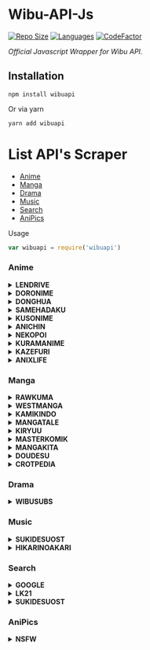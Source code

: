 # Wibu-API-Js
[![Repo Size](https://img.shields.io/github/repo-size/zYxDevs/wibu-api-js?style=flat-square)](https://github.com/zYxDevs/wibu-api-js)  [![Languages](https://img.shields.io/github/languages/top/zYxDevs/wibu-api-js?style=flat-square)](https://github.com/zYxDevs/wibu-api-js)  [![CodeFactor](https://www.codefactor.io/repository/github/zYxDevs/wibu-api-js/badge)](https://www.codefactor.io/repository/github/zYxDevs/wibu-api-js)

_Official Javascript Wrapper for Wibu API._

## Installation
```shell
npm install wibuapi
```
Or via yarn
```shell
yarn add wibuapi
```

# List API's Scraper
* [Anime](#anime)
* [Manga](#manga)
* [Drama](#drama)
* [Music](#music)
* [Search](#search)
* [AniPics](#anipics)


Usage
```js
var wibuapi = require('wibuapi')

```

### Anime
<details><summary><b>LENDRIVE</b></summary><br>

> #### Required parameters
> - (link) *type **String***

```js
wibuapi.anime.LENDRIVE(link)
.then(response => {
  console.log(response)
})
.catch(error => {
  //error message
}
```
</details>

<details><summary><b>DORONIME</b></summary><br>

> #### Required parameters
> - (link) *type **String***

```js
wibuapi.anime.DORONIME(link)
.then(response => {
  console.log(response)
})
.catch(error => {
  //error message
}
```
</details>

<details><summary><b>DONGHUA</b></summary><br>

> #### Required parameters
> - (link) *type **String***

```js
wibuapi.anime.DONGHUA(link)
.then(response => {
  console.log(response)
})
.catch(error => {
  //error message
}
```
</details>

<details><summary><b>SAMEHADAKU</b></summary><br>

> #### Required parameters
> - (link) *type **String***

```js
wibuapi.anime.SAMEHADAKU(link)
.then(response => {
  console.log(response)
})
.catch(error => {
  //error message
}
```
</details>

<details><summary><b>KUSONIME</b></summary><br>

> #### Required parameters
> - (link) *type **String***

```js
wibuapi.anime.KUSONIME(link)
.then(response => {
  console.log(response)
})
.catch(error => {
  //error message
}
```
</details>

<details><summary><b>ANICHIN</b></summary><br>

> #### Required parameters
> - (link) *type **String***

```js
wibuapi.anime.ANICHIN(link)
.then(response => {
  console.log(response)
})
.catch(error => {
  //error message
}
```
</details>

<details><summary><b>NEKOPOI</b></summary><br>

> #### Required parameters
> - (link) *type **String***

```js
wibuapi.anime.NEKOPOI(link)
.then(response => {
  console.log(response)
})
.catch(error => {
  //error message
}
```
</details>

<details><summary><b>KURAMANIME</b></summary><br>

> #### Required parameters
> - (link) *type **String***

```js
wibuapi.anime.KURAMANIME(link)
.then(response => {
  console.log(response)
})
.catch(error => {
  //error message
}
```
</details>

<details><summary><b>KAZEFURI</b></summary><br>

> #### Required parameters
> - (link) *type **String***

```js
wibuapi.anime.KAZEFURI(link)
.then(response => {
  console.log(response)
})
.catch(error => {
  //error message
}
```
</details>

<details><summary><b>ANIXLIFE</b></summary><br>

> #### Required parameters
> - (link) *type **String***

```js
wibuapi.anime.ANIXLIFE(link)
.then(response => {
  console.log(response)
})
.catch(error => {
  //error message
}
```
</details>

### Manga

<details><summary><b>RAWKUMA</b></summary><br>

> #### Required parameters
> - (link) *type **String***

```js
wibuapi.manga.RAWKUMA(link)
.then(response => {
  console.log(response)
})
.catch(error => {
  //error message
}
```
</details>

<details><summary><b>WESTMANGA</b></summary><br>

> #### Required parameters
> - (link) *type **String***

```js
wibuapi.anime.WESTMANGA(link)
.then(response => {
  console.log(response)
})
.catch(error => {
  //error message
}
```
</details>

<details><summary><b>KAMIKINDO</b></summary><br>

> #### Required parameters
> - (link) *type **String***

```js
wibuapi.manga.KAMIKINDO(link)
.then(response => {
  console.log(response)
})
.catch(error => {
  //error message
}
```
</details>

<details><summary><b>MANGATALE</b></summary><br>

> #### Required parameters
> - (link) *type **String***

```js
wibuapi.manga.MANGATALE(link)
.then(response => {
  console.log(response)
})
.catch(error => {
  //error message
}
```
</details>

<details><summary><b>KIRYUU</b></summary><br>

> #### Required parameters
> - (link) *type **String***

```js
wibuapi.manga.KIRYUU(link)
.then(response => {
  console.log(response)
})
.catch(error => {
  //error message
}
```
</details>

<details><summary><b>MASTERKOMIK</b></summary><br>

> #### Required parameters
> - (link) *type **String***

```js
wibuapi.manga.MASTERKOMIK(link)
.then(response => {
  console.log(response)
})
.catch(error => {
  //error message
}
```
</details>

<details><summary><b>MANGAKITA</b></summary><br>

> #### Required parameters
> - (link) *type **String***

```js
wibuapi.manga.MANGAKITA(link)
.then(response => {
  console.log(response)
})
.catch(error => {
  //error message
}
```
</details>

<details><summary><b>DOUDESU</b></summary><br>

> #### Required parameters
> - (link) *type **String***

```js
wibuapi.manga.DOUDESU(link)
.then(response => {
  console.log(response)
})
.catch(error => {
  //error message
}
```
</details>

<details><summary><b>CROTPEDIA</b></summary><br>

> #### Required parameters
> - (link) *type **String***

```js
wibuapi.manga.CROTPEDIA(link)
.then(response => {
  console.log(response)
})
.catch(error => {
  //error message
}
```
</details>

### Drama

<details><summary><b>WIBUSUBS</b></summary><br>

> #### Required parameters
> - (link) *type **String***

```js
wibuapi.drama.WIBUSUBS(link)
.then(response => {
  console.log(response)
})
.catch(error => {
  //error message
}
```
</details>

### Music

<details><summary><b>SUKIDESUOST</b></summary><br>

> #### Required parameters
> - (link) *type **String***

```js
wibuapi.music.SUKIDESUOST(link)
.then(response => {
  console.log(response)
})
.catch(error => {
  //error message
}
```
</details>

<details><summary><b>HIKARINOAKARI</b></summary><br>

> #### Required parameters
> - (link) *type **String***

```js
wibuapi.music.HIKARINOAKARI(link)
.then(response => {
  console.log(response)
})
.catch(error => {
  //error message
}
```
</details>

### Search

<details><summary><b>GOOGLE</b></summary><br>

> #### Required parameters
> - (query) *type **String***

```js
wibuapi.search.GOOGLE(query)
.then(response => {
  console.log(response)
})
.catch(error => {
  //error message
}
```

</details>

<details><summary><b>LK21</b></summary><br>

> #### Required parameters
> - (query) *type **String***

```js
wibuapi.search.LK21(query)
.then(response => {
  console.log(response)
})
.catch(error => {
  //error message
}
```
</details>

<details><summary><b>SUKIDESUOST</b></summary><br>

> #### Required parameters
> - (query) *type **String***
> - (page) *type **Number***

```js
wibuapi.search.SUKIDESUOST(query, page)
.then(response => {
  console.log(response)
})
.catch(error => {
  //error message
}
```
</details>

### AniPics

<details><summary><b>NSFW</b></summary><br>

> #### Required parameters
> - (endpoinr) *type **String***
> - *Available endpoint list ['**NEKO**','**BJ**','**WAIFU**','**TRAP**',**AHAGAO**']*

```js
wibuapi.anipics.NSFW(enpoint)
.then(response => {
  console.log(response)
})
.catch(error => {
  //error message
}
```
</details>